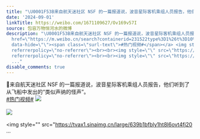 ```yaml
---
title: "\U0001F53B来自航天迷社区 NSF 的一篇报道说，波音星际客机乘组人员报告，他们听到了从飞船中发出的“类似声纳的怪声”。#热门视频# [图片][图片][图片]"
date: '2024-09-01'
linkTitle: https://weibo.com/1671109627/Ov169v57I
source: 包容万物恒河水的微博
description: "\U0001F53B来自航天迷社区 NSF 的一篇报道说，波音星际客机乘组人员报告，他们听到了从飞船中发出的“类似声纳的怪声”。<br><a
  href=\"https://m.weibo.cn/search?containerid=231522type%3D1%26t%3D10%26q%3D%23%E7%83%AD%E9%97%A8%E8%A7%86%E9%A2%91%23&amp;isnewpage=1\"
  data-hide=\"\"><span class=\"surl-text\">#热门视频#</span></a> <img style=\"\" src=\"https://tvax3.sinaimg.cn/large/639b1bfbly1ht8l701cnkj20mq0k0dg3.jpg\"
  referrerpolicy=\"no-referrer\"><br><br><img style=\"\" src=\"https://tvax3.sinaimg.cn/large/639b1bfbly1ht8l6bi7n6j20z30bw46d.jpg\"
  referrerpolicy=\"no-referrer\"><br><br><img style=\"\" src=\"https://tvax1.sinaimg.cn/large/639b1bfbly1ht8l6ovt4fj20
  ..."
disable_comments: true
---
```

🔻来自航天迷社区 NSF 的一篇报道说，波音星际客机乘组人员报告，他们听到了从飞船中发出的“类似声纳的怪声”。<br><a href="https://m.weibo.cn/search?containerid=231522type%3D1%26t%3D10%26q%3D%23%E7%83%AD%E9%97%A8%E8%A7%86%E9%A2%91%23&amp;isnewpage=1" data-hide=""><span class="surl-text">#热门视频#</span></a> <img style="" src="https://tvax3.sinaimg.cn/large/639b1bfbly1ht8l701cnkj20mq0k0dg3.jpg" referrerpolicy="no-referrer"><br><br><img style="" src="https://tvax3.sinaimg.cn/large/639b1bfbly1ht8l6bi7n6j20z30bw46d.jpg" referrerpolicy="no-referrer"><br><br><img style="" src="https://tvax1.sinaimg.cn/large/639b1bfbly1ht8l6ovt4fj20 ...